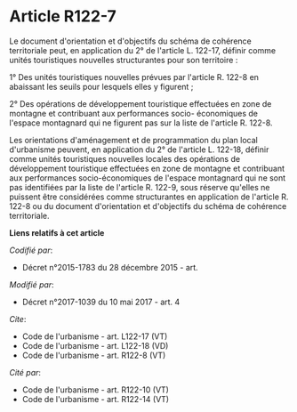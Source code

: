 # Article R122-7

Le document d'orientation et d'objectifs du schéma de cohérence territoriale peut, en application du 2° de l'article L.
122-17, définir comme unités touristiques nouvelles structurantes pour son territoire : 

1° Des unités touristiques nouvelles prévues par l'article R. 122-8 en abaissant les seuils pour lesquels elles y figurent ; 

2° Des opérations de développement touristique effectuées en zone de montagne et contribuant aux performances socio-
économiques de l'espace montagnard qui ne figurent pas sur la liste de l'article R. 122-8. 

Les orientations d'aménagement et de programmation du plan local d'urbanisme peuvent, en application du 2° de l'article L.
122-18, définir comme unités touristiques nouvelles locales des opérations de développement touristique effectuées en zone de
montagne et contribuant aux performances socio-économiques de l'espace montagnard qui ne sont pas identifiées par la liste de
l'article R. 122-9, sous réserve qu'elles ne puissent être considérées comme structurantes en application de l'article R.
122-8 ou du document d'orientation et d'objectifs du schéma de cohérence territoriale.

**Liens relatifs à cet article**

_Codifié par_:

  - Décret n°2015-1783 du 28 décembre 2015 - art.

_Modifié par_:

  - Décret n°2017-1039 du 10 mai 2017 - art. 4

_Cite_:

  - Code de l'urbanisme - art. L122-17 (VT)
  - Code de l'urbanisme - art. L122-18 (VD)
  - Code de l'urbanisme - art. R122-8 (VT)

_Cité par_:

  - Code de l'urbanisme - art. R122-10 (VT)
  - Code de l'urbanisme - art. R122-14 (VT)
